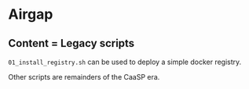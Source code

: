 # Airgap

## Content = Legacy scripts

`01_install_registry.sh` can be used to deploy a simple docker registry.

Other scripts are remainders of the CaaSP era.
